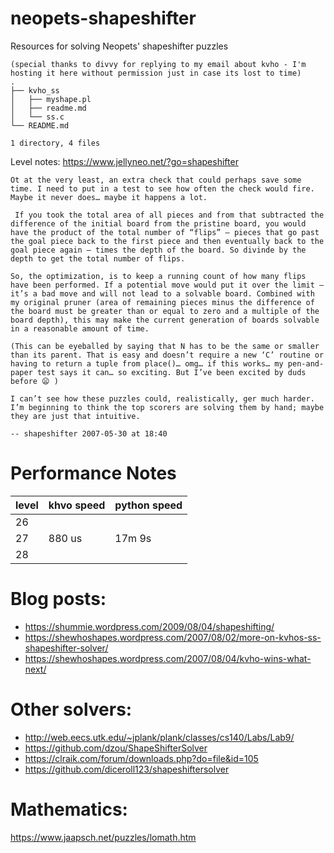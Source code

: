 # neopets-shapeshifter
Resources for solving Neopets' shapeshifter puzzles

```
(special thanks to divvy for replying to my email about kvho - I'm hosting it here without permission just in case its lost to time)
.
├── kvho_ss
│   ├── myshape.pl
│   ├── readme.md
│   └── ss.c
└── README.md

1 directory, 4 files
```

Level notes:
https://www.jellyneo.net/?go=shapeshifter

```
Ot at the very least, an extra check that could perhaps save some time. I need to put in a test to see how often the check would fire. Maybe it never does… maybe it happens a lot.

 If you took the total area of all pieces and from that subtracted the difference of the initial board from the pristine board, you would have the product of the total number of “flips” — pieces that go past the goal piece back to the first piece and then eventually back to the goal piece again — times the depth of the board. So divinde by the depth to get the total number of flips.

So, the optimization, is to keep a running count of how many flips have been performed. If a potential move would put it over the limit — it’s a bad move and will not lead to a solvable board. Combined with my original pruner (area of remaining pieces minus the difference of the board must be greater than or equal to zero and a multiple of the board depth), this may make the current generation of boards solvable in a reasonable amount of time.

(This can be eyeballed by saying that N has to be the same or smaller than its parent. That is easy and doesn’t require a new ‘C’ routine or having to return a tuple from place()… omg… if this works… my pen-and-paper test says it can… so exciting. But I’ve been excited by duds before 😦 )

I can’t see how these puzzles could, realistically, ger much harder. I’m beginning to think the top scorers are solving them by hand; maybe they are just that intuitive.

-- shapeshifter 2007-05-30 at 18:40
```

# Performance Notes

| level | khvo speed | python speed |
|-------|------------|--------------|
| 26    |            |              |
| 27    | 880 us     | 17m 9s       |
| 28    |            |              |

# Blog posts:

- https://shummie.wordpress.com/2009/08/04/shapeshifting/
- https://shewhoshapes.wordpress.com/2007/08/02/more-on-kvhos-ss-shapeshifter-solver/
- https://shewhoshapes.wordpress.com/2007/08/04/kvho-wins-what-next/

# Other solvers:

- http://web.eecs.utk.edu/~jplank/plank/classes/cs140/Labs/Lab9/
- https://github.com/dzou/ShapeShifterSolver
- https://clraik.com/forum/downloads.php?do=file&id=105
- https://github.com/diceroll123/shapeshiftersolver

# Mathematics:
https://www.jaapsch.net/puzzles/lomath.htm


